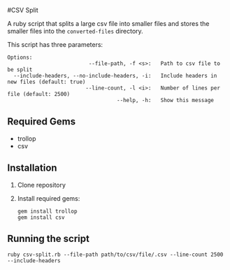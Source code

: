 #CSV Split

A ruby script that splits a large csv file into smaller files and stores the smaller files into the ```converted-files``` directory.

This script has three parameters:

```
Options:
                          --file-path, -f <s>:   Path to csv file to be split
  --include-headers, --no-include-headers, -i:   Include headers in new files (default: true)
                         --line-count, -l <i>:   Number of lines per file (default: 2500)
                                   --help, -h:   Show this message
```

## Required Gems
- trollop
- csv

## Installation

1. Clone repository
2. Install required gems:
		
	``` 
	gem install trollop 
	gem install csv
	
	```


## Running the script

```
ruby csv-split.rb --file-path path/to/csv/file/.csv --line-count 2500 --include-headers

```

